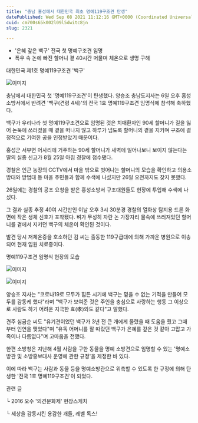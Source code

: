 ```yaml
---
title: "충남 홍성에서 대한민국 최초 명예119구조견 탄생"
datePublished: Wed Sep 08 2021 11:12:16 GMT+0000 (Coordinated Universal Time)
cuid: cm700s65k002l09l5dwitc8jn
slug: 2321

---
```



- '은혜 갚은 백구' 전국 첫 명예구조견 임명
- 폭우 속 논에 빠진 할머니 곁 40시간 머물며 체온으로 생명 구해

대한민국 제1호 명예119구조견 '백구'

![이미지](https://cdn.hashnode.com/res/hashnode/image/upload/v1739250394440/78c753f6-7fd7-4c15-ae3f-d4ce1e47533f.jpeg)

충남에서 대한민국 첫 '명예119구조견'이 탄생했다. 양승조 충남도지사는 6일 오후 홍성소방서에서 반려견 '백구(견령 4세)'의 전국 1호 명예119구조견 임명식에 참석해 축하했다.

백구가 우리나라 첫 명예119구조견으로 임명된 것은 치매환자인 90세 할머니가 길을 잃어 논둑에 쓰러졌을 때 곁을 떠나지 않고 하루가 넘도록 할머니의 곁을 지키며 구조에 결정적으로 기여한 공을 인정받았기 때문이다.

홍성군 서부면 어사리에 거주하는 90세 할머니가 새벽에 일어나보니 보이지 않는다는 딸의 실종 신고가 8월 25일 아침 경찰에 접수됐다.

경찰은 인근 농장의 CCTV에서 마을 밖으로 벗어나는 할머니의 모습을 확인하고 의용소방대와 방범대 등 마을 주민들과 함께 수색에 나섰지만 26일 오전까지도 찾지 못했다.

26일에는 경찰의 공조 요청을 받은 홍성소방서 구조대원들도 현장에 투입해 수색에 나섰다.

그 결과 실종 추정 40여 시간만인 이날 오후 3시 30분경 경찰의 열화상 탐지용 드론 화면에 작은 생체 신호가 포착됐다. 벼가 무성히 자란 논 가장자리 물속에 쓰러져있던 할머니를 곁에서 지키던 백구의 체온이 확인된 것이다.

발견 당시 저체온증을 호소하던 김 씨는 출동한 119구급대에 의해 가까운 병원으로 이송되어 현재 입원 치료중이다.

명예119구조견 임명식 현장의 모습

![이미지](https://cdn.hashnode.com/res/hashnode/image/upload/v1739250396787/643fa45c-94ad-4c3b-97d3-60b75f2e9d16.jpeg)

![이미지](https://cdn.hashnode.com/res/hashnode/image/upload/v1739250398897/156f69ec-103e-4ef9-8b0f-b0cbba05756b.jpeg)

양승조 지사는 "코로나19로 모두가 힘든 시기에 백구는 믿을 수 없는 기적을 만들어 모두를 감동케 했다"라며 "백구가 보여준 것은 주인을 충심으로 사랑하는 행동 그 이상으로 사람도 하기 어려운 지극한 효(孝)와도 같다"고 말했다.

견주 심금순 씨도 "유기견이었던 백구가 3년 전 큰 개에게 물렸을 때 도움을 줬고 그때부터 인연을 맺었다"며 "유독 어머니를 잘 따랐던 백구가 은혜를 갚은 것 같아 고맙고 가족이나 다름없다"며 고마움을 전했다.

한편 소방청은 지난해 4월 사람을 구한 동물을 명예 소방견으로 임명할 수 있는 '명예소방관 및 소방홍보대사 운영에 관한 규정'을 제정한 바 있다.

이에 따라 백구는 사람과 동물 등을 명예소방관으로 위촉할 수 있도록 한 규정에 의해 탄생한 '전국 1호 명예119구조견'이 되었다.

관련 글

└ 2016 오수 '의견문화제' 현장스케치

└ 세상을 감동시킨 용감한 개들, 레벨 독스!